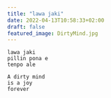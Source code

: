 ```yaml
---
title: "lawa jaki"
date: 2022-04-13T10:58:33+02:00
draft: false
featured_image: DirtyMind.jpg
---
```


```
lawa jaki
pillin pona e
tenpo ale
```
```
A dirty mind
is a joy
forever
```

